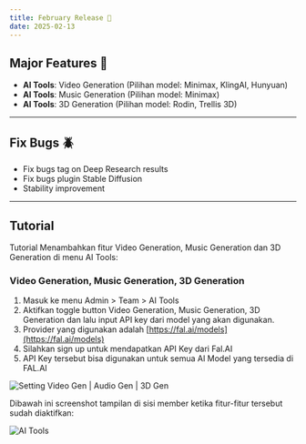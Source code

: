 ```yaml
---
title: February Release 🌸
date: 2025-02-13
---
```


## Major Features 🚀

- **AI Tools**: Video Generation (Pilihan model: Minimax, KlingAI, Hunyuan)
- **AI Tools**: Music Generation (Pilihan model: Minimax)
- **AI Tools**: 3D Generation (Pilihan model: Rodin, Trellis 3D)

---

## Fix Bugs 🪲
- Fix bugs tag **<REF>** on Deep Research results
- Fix bugs plugin Stable Diffusion
- Stability improvement

---

## Tutorial
Tutorial Menambahkan fitur Video Generation, Music Generation dan 3D Generation di menu AI Tools:

### Video Generation, Music Generation, 3D Generation
1. Masuk ke menu Admin > Team > AI Tools
2. Aktifkan toggle button Video Generation, Music Generation, 3D Generation dan lalu input API key dari model yang akan digunakan. 
3. Provider yang digunakan adalah [https://fal.ai/models](https://fal.ai/models)
4. Silahkan sign up untuk mendapatkan API Key dari Fal.AI
5. API Key tersebut bisa digunakan untuk semua AI Model yang tersedia di FAL.AI

![Setting Video Gen | Audio Gen | 3D Gen](https://res.cloudinary.com/moyadev/image/upload/v1739438771/Opera_Air_at_11.43_AM_m6fkd7.png)

Dibawah ini screenshot tampilan di sisi member ketika fitur-fitur tersebut sudah diaktifkan:

![AI Tools](https://res.cloudinary.com/moyadev/image/upload/v1739438912/ai-tools3_z25mld.png)

